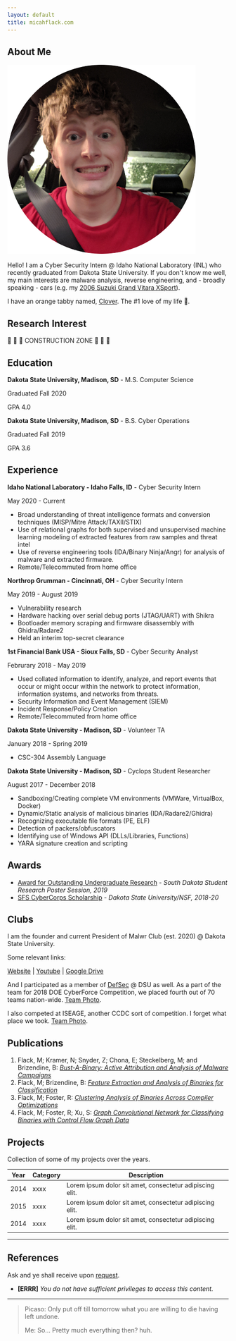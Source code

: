 ```yaml
---
layout: default
title: micahflack.com
---
```


## About Me

<img class="profile-picture" src="profile.png">

Hello! I am a Cyber Security Intern @ Idaho National Laboratory (INL) who recently graduated from Dakota State University. If you don't know me well, my main interests are malware analysis, reverse engineering, and - broadly speaking - cars (e.g. my [2006 Suzuki Grand Vitara XSport](suzuki.jpg)).

I have an orange tabby named, [Clover](clover.jpg). The #1 love of my life 🦁.

## Research Interest

🚧 🚧 🚧 CONSTRUCTION ZONE 🚧 🚧 🚧

## Education

**Dakota State University, Madison, SD** - M.S. Computer Science

Graduated Fall 2020

GPA 4.0

**Dakota State University, Madison, SD** - B.S. Cyber Operations

Graduated Fall 2019

GPA 3.6

## Experience

**Idaho National Laboratory - Idaho Falls, ID** - Cyber Security Intern

May 2020 - Current

* Broad understanding of threat intelligence formats and conversion techniques (MISP/Mitre Attack/TAXII/STIX)
* Use of relational graphs for both supervised and unsupervised machine learning modeling of extracted features from raw samples and threat intel
* Use of reverse engineering tools (IDA/Binary Ninja/Angr) for analysis of malware and extracted firmware.
* Remote/Telecommuted from home office

**Northrop Grumman - Cincinnati, OH** - Cyber Security Intern

May 2019 - August 2019

* Vulnerability research
* Hardware hacking over serial debug ports (JTAG/UART) with Shikra
* Bootloader memory scraping and firmware disassembly with Ghidra/Radare2
* Held an interim top-secret clearance

**1st Financial Bank USA - Sioux Falls, SD** - Cyber Security Analyst

Februrary 2018 - May 2019

* Used collated information to identify, analyze, and report events that occur or might occur within the network to protect information, information systems, and networks from threats.
* Security Information and Event Management (SIEM)
* Incident Response/Policy Creation
* Remote/Telecommuted from home office

**Dakota State University - Madison, SD** - Volunteer TA

January 2018 - Spring 2019

* CSC-304 Assembly Language

**Dakota State University - Madison, SD** - Cyclops Student Researcher

August 2017 - December 2018

* Sandboxing/Creating complete VM environments (VMWare, VirtualBox, Docker)
* Dynamic/Static analysis of malicious binaries (IDA/Radare2/Ghidra)
* Recognizing executable file formats (PE, ELF)
* Detection of packers/obfuscators
* Identifying use of Windows API (DLLs/Libraries, Functions)
* YARA signature creation and scripting

## Awards

* [Award for Outstanding Undergraduate Research](SRI2019.jpg) - *South Dakota Student Research Poster Session, 2019*
* [SFS CyberCorps Scholarship](https://www.sfs.opm.gov/Overview-History.aspx) - *Dakota State University/NSF, 2018-20*

## Clubs

I am the founder and current President of Malwr Club (est. 2020) @ Dakota State University. 

Some relevant links:

[Website](https://malwr.club) | [Youtube](https://youtube.malwr.club) | [Google Drive](https://drive.malwr.club)

And I participated as a member of [DefSec](https://defsec.club/) @ DSU as well. As a part of the team for 2018 DOE CyberForce Competition, we placed fourth out of 70 teams nation-wide. [Team Photo](cyberforce.jpg).

I also competed at ISEAGE, another CCDC sort of competition. I forget what place we took. [Team Photo](ISEAGE.jpg).

## Publications

1. Flack, M; Kramer, N; Snyder, Z; Chona, E; Steckelberg, M; and Brizendine, B: [*Bust-A-Binary: Active Attribution and Analysis of Malware Campaigns*](http://scholar.dsu.edu/research-symposium/25)
2. Flack, M; Brizendine, B: [*Feature Extraction and Analysis of Binaries for Classification*](http://scholar.dsu.edu/research-symposium/28)
3. Flack, M; Foster, R: [*Clustering Analysis of Binaries Across Compiler Optimizations*](intern-project-poster.pdf)
4. Flack, M; Foster, R; Xu, S: [*Graph Convolutional Network for Classifying Binaries with Control Flow Graph Data*](final-draft.pdf)

## Projects

Collection of some of my projects over the years.

Year | Category  | Description
-----|-----------|------------
2014 | xxxx      | Lorem ipsum dolor sit amet, consectetur adipiscing elit.
2015 | xxxx      | Lorem ipsum dolor sit amet, consectetur adipiscing elit.
2014 | xxxx      | Lorem ipsum dolor sit amet, consectetur adipiscing elit.

---

## References

Ask and ye shall receive upon [request](https://micahflack.com/contact).

* **[ERRR]** *You do not have sufficient privileges to access this content.*

---

> Picaso: Only put off till tomorrow what you are willing to die having left undone. 
>
> Me: So... Pretty much everything then? huh.
